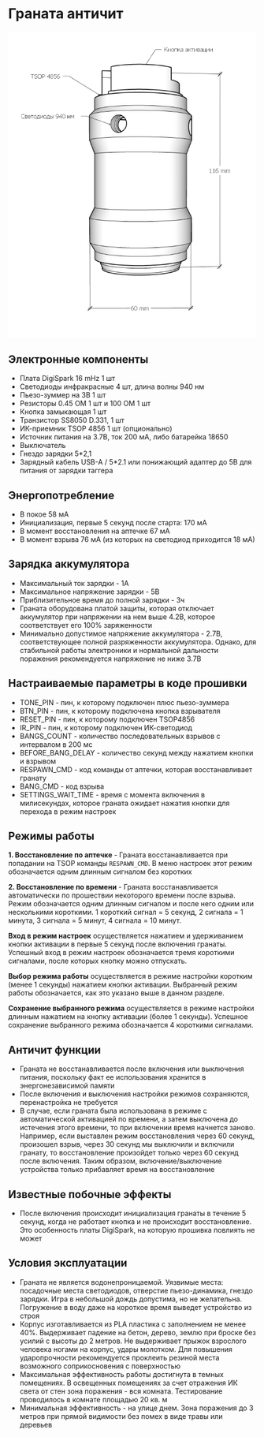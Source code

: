 # Граната античит
![Grenade](./3d/grenade.png)

## Электронные компоненты
* Плата DigiSpark 16 mHz 1 шт
* Светодиоды инфракрасные 4 шт, длина волны 940 нм
* Пьезо-зуммер на 3В 1 шт
* Резисторы 0.45 ОМ 1 шт и 100 ОМ 1 шт
* Кнопка замыкающая 1 шт
* Транзистор SS8050 D.331, 1 шт
* ИК-приемник TSOP 4856 1 шт (опционально)
* Источник питания на 3.7В, ток 200 мА, либо батарейка 18650
* Выключатель
* Гнездо зарядки 5*2,1
* Зарядный кабель USB-A / 5*2.1 или понижающий адаптер до 5В для питания от зарядки таггера

## Энергопотребление
* В покое 58 мА
* Инициализация, первые 5 секунд после старта: 170 мА
* В момент восстановления на аптечке 67 мА
* В момент взрыва 76 мА (из которых на светодиод приходится 18 мА)

## Зарядка аккумулятора
* Максимальный ток зарядки - 1А
* Максимальное напряжение зарядки - 5В
* Приблизительное время до полной зарядки - 3ч
* Граната оборудована платой защиты, которая отключает аккумулятор при напряжении на нем выше 4.2В, которое соответствует его 100% заряженности
* Минимально допустимое напряжение аккумулятора - 2.7В, соответствующее полной разряженности аккумулятора. Однако, для стабильной работы электроники и нормальной дальности поражения рекомендуется напряжение не ниже 3.7В

## Настраиваемые параметры в коде прошивки
* TONE_PIN - пин, к которому подключен плюс пьезо-зуммера
* BTN_PIN - пин, к которому подключена кнопка взрывателя
* RESET_PIN - пин, к которому подключен TSOP4856
* IR_PIN - пин, к которому подключен ИК-светодиод
* BANGS_COUNT - количество последовательных взрывов с интервалом в 200 мс
* BEFORE_BANG_DELAY - количество секунд между нажатием кнопки и взрывом
* RESPAWN_CMD - код команды от аптечки, которая восстанавливает гранату
* BANG_CMD - код взрыва
* SETTINGS_WAIT_TIME - время с момента включения в милисекундах, которое граната ожидает нажатия кнопки для перехода в режим настроек

## Режимы работы
**1. Восстановление по аптечке** - Граната восстанавливается при попадании на TSOP команды `RESPAWN_CMD`. В меню настроек этот режим обозначается одним длинным сигналом без коротких

**2. Восстановление по времени** - Граната восстанавливается автоматически по прошествии некоторого времени после взрыва. Режим обозначается одним длинным сигналом и после него одним или несколькими короткими. 1 короткий сигнал = 5 секунд, 2 сигнала = 1 минута, 3 сигнала = 5 минут, 4 сигнала = 10 минут.

**Вход в режим настроек** осуществляется нажатием и удерживанием кнопки активации в первые 5 секунд после включения гранаты. Успешный вход в режим настроек обозначается тремя короткими сигналами, после которых кнопку можно отпускать.

**Выбор режима работы** осуществляется в режиме настройки коротким (менее 1 секунды) нажатием кнопки активации. Выбранный режим работы обозначается, как это указано выше в данном разделе.

**Сохранение выбранного режима** осуществляется в режиме настройки длинным нажатием на кнопку активации (более 1 секунды). Успешное сохранение выбранного режима обозначается 4 короткими сигналами.

## Античит функции

* Граната не восстанавливается после включения или выключения питания, поскольку факт ее использования хранится в энергонезависимой памяти
* После включения и выключения настройки режимов сохраняются, перенастройка не требуется
* В случае, если граната была использована в режиме с автоматической активацией по времени, а затем выключена до истечения этого времени, то при включении время начнется заново. Например, если выставлен режим восстановления через 60 секунд, произошел взрыв, через 30 секунд мы выключили и включили гранату, то восстановление произойдет только через 60 секунд после включения. Таким образом, включение/выключение устройства только прибавляет время на восстановление

## Известные побочные эффекты
* После включения происходит инициализация гранаты в течение 5 секунд, когда не работает кнопка и не происходит восстановление. Это особенность платы DigiSpark, на которую прошивка повлиять не может

## Условия эксплуатации

* Граната не является водонепроницаемой. Уязвимые места: посадочные места светодиодов, отверстие пьезо-динамика, гнездо зарядки. Игра в небольшой дождь допустима, но не желательна. Погружение в воду даже на короткое время выведет устройство из строя
* Корпус изготавливается из PLA пластика с заполнением не менее 40%. Выдерживает падение на бетон, дерево, землю при броске без усилий с высоты до 2 метров. Не выдерживает прыжок взрослого человека ногами на корпус, удары молотком. Для повышения ударопрочности рекомендуется проклеить резиной места возможного соприкосновения с поверхностью
* Максимальная эффективность работы достигнута в темных помещениях. В освещенных помещениях за счет отражения ИК света от стен зона поражения - вся комната. Тестирование проводилось в комнате площадью 20 кв. м
* Минимальная эффективность - на улице днем. Зона поражения до 3 метров при прямой видимости без помех в виде травы или деревьев